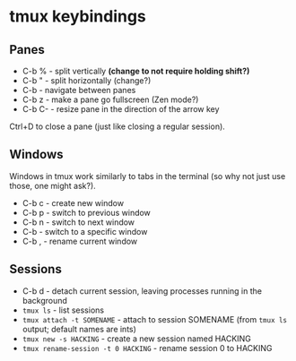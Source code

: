 # tmux keybindings

## Panes
- C-b % - split vertically **(change to not require holding shift?)**
- C-b " - split horizontally (change?)
- C-b <arrow> - navigate between panes
- C-b z - make a pane go fullscreen (Zen mode?)
- C-b C-<arrow> - resize pane in the direction of the arrow key

Ctrl+D to close a pane (just like closing a regular session).


## Windows
Windows in tmux work similarly to tabs in the terminal
(so why not just use those, one might ask?).

- C-b c - create new window
- C-b p - switch to previous window
- C-b n - switch to next window
- C-b <number> - switch to a specific window
- C-b , - rename current window


## Sessions
- C-b d - detach current session, leaving processes running in the background
- `tmux ls` - list sessions
- `tmux attach -t SOMENAME` - attach to session SOMENAME
   (from `tmux ls` output; default names are ints)
- `tmux new -s HACKING` - create a new session named HACKING
- `tmux rename-session -t 0 HACKING` - rename session 0 to HACKING

